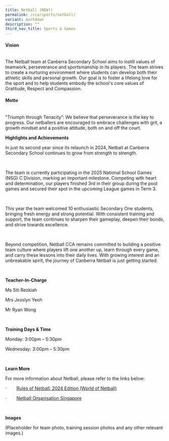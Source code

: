 ```yaml
---
title: Netball (NEW!)
permalink: /cca/sports/netball/
variant: markdown
description: ""
third_nav_title: Sports & Games
---
```

<h4><strong>Vision</strong></h4>
<p>
<br>The Netball team at Canberra Secondary School aims to instill values of
teamwork, perseverance and sportsmanship in its players. The team strives
to create a nurturing environment where students can develop both their
athletic skills and personal growth. Our goal is to foster a lifelong love
for the sport and to help students embody the school's core values of Gratitude,
Respect and Compassion.
<br>
</p>
<h4><strong>Motto</strong></h4>
<p>
<br>"Triumph through Tenacity”: We believe that perseverance is the key to
progress. Our netballers are encouraged to embrace challenges with grit,
a growth mindset and a positive attitude, both on and off the court.</p>
<p></p>
<p><strong>Highlights and Achievements</strong>
</p>
<p>In just its second year since its relaunch in 2024, Netball at Canberra
Secondary School continues to grow from strength to strength.</p>
<p>&nbsp;</p>
<p>The team is currently participating in the 2025 National School Games
(NSG) C Division, marking an important milestone. Competing with heart
and determination, our players finished 3rd in their group during the pool
games and secured their spot in the upcoming League games in Term 3.</p>
<p>&nbsp;</p>
<p>This year the team welcomed 10 enthusiastic Secondary One students, bringing
fresh energy and strong potential. With consistent training and support,
the team continues to sharpen their gameplay, deepen their bonds, and strive
towards excellence.</p>
<p>&nbsp;</p>
<p>Beyond competition, Netball CCA remains committed to building a positive
team culture where players lift one another up, learn through every game,
and carry these lessons into their daily lives. With growing interest and
an unbreakable spirit, the journey of Canberra Netball is just getting
started.</p>
<p>&nbsp;</p>
<p><strong>Teacher-In-Charge</strong>
</p>
<p>Ms Siti Rezkiah</p>
<p>Mrs Jesslyn Yeoh</p>
<p>Mr Ryan Wong</p>
<p>&nbsp;</p>
<p><strong>Training Days &amp; Time</strong>
</p>
<p>Monday: 3:00pm – 5:30pm</p>
<p>Wednesday: 3:00pm – 5:30pm</p>
<p>&nbsp;</p>
<p><strong>Learn More</strong>
</p>
<p>For more information about Netball, please refer to the links below:</p>
<p>·&nbsp;&nbsp;&nbsp;&nbsp;&nbsp;&nbsp;&nbsp; <a href="https://netball.sport/game/the-rules-of-netball/" rel="noopener noreferrer nofollow" target="_blank">Rules of Netball: 2024 Edition (World of Netball)</a>
</p>
<p>·&nbsp;&nbsp;&nbsp;&nbsp;&nbsp;&nbsp;&nbsp; <a href="https://www.netball.org.sg/what-is-netball/" rel="noopener noreferrer nofollow" target="_blank">Netball Organisation Singapore</a>
</p>
<p>&nbsp;</p>
<p><strong>Images</strong>
</p>
<p>(Placeholder for team photo, training session photos and any other relevant
images.)</p>
<p>&nbsp;</p>